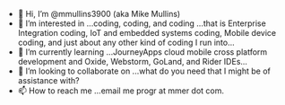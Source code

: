 - 👋 Hi, I’m @mmullins3900 (aka Mike Mullins)
- 👀 I’m interested in ...coding, coding, and coding ...that is Enterprise Integration coding, IoT and embedded systems coding, Mobile device coding, and just about any other kind of coding I run into...
- 🌱 I’m currently learning ...JourneyApps cloud mobile cross platform development and Oxide, Webstorm, GoLand, and Rider IDEs...
- 💞️ I’m looking to collaborate on ...what do you need that I might be of assistance with?
- 📫 How to reach me ...email me progr at mmer dot com.

<!---
mmullins3900/mmullins3900 is a ✨ special ✨ repository because its `README.md` (this file) appears on your GitHub profile.
You can click the Preview link to take a look at your changes.
--->
